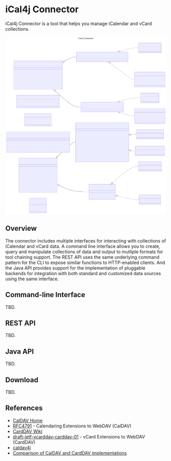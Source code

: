 # iCal4j Connector

iCal4j Connector is a tool that helps you manage iCalendar and vCard collections.

![connector.mmd.svg](../images/connector.mmd.svg)

## Overview

The connector includes multiple interfaces for interacting with collections of iCalendar and vCard data. A
command line interface allows you to create, query and manipulate collections of data and output to mutliple
formats for tool chaining support. The REST API uses the same underlying command pattern for the CLI to expose 
similar functions to HTTP-enabled clients. And the Java API provides support for the implementation of pluggable
backends for integration with both standard and customized data sources using the same interface.

## Command-line Interface

TBD.

## REST API

TBD.

## Java API

TBD.

## Download

TBD.

## References

* [CalDAV Home](http://caldav.calconnect.org/)
* [RFC4791](http://www.ietf.org/rfc/rfc4791.txt) - Calendaring Extensions to WebDAV (CalDAV)
* [CardDAV Wiki](http://www.vcarddav.org/wiki)
* [draft-ietf-vcarddav-carddav-01](http://tools.ietf.org/html/draft-ietf-vcarddav-carddav-01) - vCard Extensions to WebDAV (CardDAV)
* [caldav4j](http://code.google.com/p/caldav4j/)
* [Comparison of CalDAV and CardDAV implementations](https://en.wikipedia.org/wiki/Comparison_of_CalDAV_and_CardDAV_implementations)
